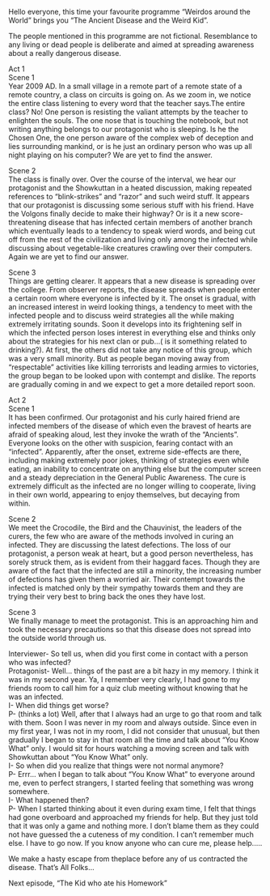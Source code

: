 Hello everyone, this time your favourite programme “Weirdos around the World” brings you “The Ancient Disease and the Weird Kid”. 

The people mentioned in this programme are not fictional. Resemblance to any living or dead people is deliberate and aimed at
spreading awareness about a really dangerous disease.

Act 1  
Scene 1  
Year 2009 AD. In a small village in a remote part of a remote state of a remote country, a class on circuits is going on. As we 
zoom in, we notice the entire class listening to every word that the teacher says.The entire class? No! One person is resisting 
the valiant attempts by the teacher to enlighten the souls. The one nose that is touching the notebook, but not writing anything
belongs to our protagonist who is sleeping. Is he the Chosen One, the one person aware of the complex web of deception and lies 
surrounding mankind, or is he just an ordinary person who was up all night playing on his computer? We are yet to find the 
answer.

Scene 2  
The class is finally over. Over the course of the interval, we hear our protagonist and the Showkuttan in a heated discussion, 
making repeated references to “blink-strikes” and “razor” and such weird stuff. It appears that our protagonist is discussing 
some serious stuff with his friend. Have the Volgons finally decide to make their highway? Or is it a new score-threatening 
disease that has infected certain members of another branch which eventually leads to a tendency to speak wierd words, and 
being cut off from the rest of the civilization and living only among the infected while discussing about vegetable-like 
creatures crawling over their computers. Again we are yet to find our answer.

Scene 3  
Things are getting clearer. It appears that a new disease is spreading over the college. From observer reports, the disease 
spreads when people enter a certain room where everyone is infected by it. The onset is gradual, with an increased interest in 
weird looking things, a tendency to meet with the infected people and to discuss weird strategies all the while making extremely
irritating sounds. Soon it develops into its frightening self in which the infected person loses interest in everything else
and thinks only about the strategies for his next clan or pub...( is it something related to drinking?). At first, the others 
did not take any notice of this group, which was a very small minority. But as people began moving away from “respectable” 
activities like killing terrorists and leading armies to victories, the group began to be looked upon with contempt and dislike.
The reports are gradually coming in and we expect to get a more detailed report soon.

Act 2  
Scene 1  
It has been confirmed. Our protagonist and his curly haired friend are infected members of the disease of which even the bravest
of hearts are afraid of speaking aloud, lest they invoke the wrath of the “Ancients”. Everyone looks on the other with suspicion,
fearing contact with an “infected”. Apparently, after the onset, extreme side-effects are there, including making extremely poor
jokes, thinking of strategies even while eating, an inability to concentrate on anything else but the computer screen and a 
steady depreciation in the General Public Awareness. The cure is extremely difficult as the infected are no longer willing to 
cooperate, living in their own world, appearing to enjoy themselves, but decaying from within.

Scene 2  
We meet the Crocodile, the Bird and the Chauvinist, the leaders of the curers, the few who are aware of the methods involved in 
curing an infected. They are discussing the latest defections. The loss of our protagonist, a person weak at heart, but a good
person nevertheless, has sorely struck them, as is evident from their haggard faces. Though they are aware of the fact that the
infected are still a minority, the increasing number of defections has given them a worried air. Their contempt towards the
infected is matched only by their sympathy towards them and they are trying their very best to bring back the ones they have 
lost.

Scene 3  
We finally manage to meet the protagonist. This is an 
approaching him and took the necessary precautions so that this disease does not spread into the outside world through us.

Interviewer- So tell us, when did you first come in contact with a person who was infected?  
Protagonist- Well... things of the past are a bit hazy in my memory. I think it was in my second year. Ya, I remember very 
clearly, I had gone to my friends room to call him for a quiz club meeting without knowing that he was an infected.  
I- When did things get worse?  
P- (thinks a lot) Well, after that I always had an urge to go that room and talk with them. Soon I was never in my room and 
always outside. Since even in my first year, I was not in my room, I did not consider that unusual, but then gradually I began
to stay in that room all the time and talk about “You Know What” only. I would sit for hours watching a moving screen and talk
with Showkuttan about “You Know What” only.  
I- So when did you realize that things were not normal anymore?  
P- Errr... when I began to talk about “You Know What” to everyone around me, even to perfect strangers, I started feeling that 
something was wrong somewhere.  
I- What happened then?  
P- When I started thinking about it even during exam time, I felt that things had gone overboard and approached my friends for 
help. But they just told that it was only a game and nothing more. I don’t blame them as they could not have guessed the a
cuteness of my condition. I can’t remember much else. I have to go now. If you know anyone who can cure me, please help.....

We make a hasty escape from theplace before any of us contracted the disease.
That’s All Folks... 

Next episode, “The Kid who ate his Homework”